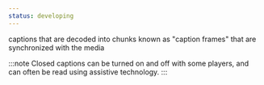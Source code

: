 ```yaml
---
status: developing
---
```


captions that are decoded into chunks known as "caption frames" that are synchronized with the media

:::note
Closed captions can be turned on and off with some players, and can often be read using assistive technology.
:::